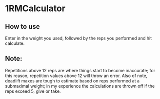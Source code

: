 # 1RMCalculator

## How to use
Enter in the weight you used, followed by the reps you performed and hit calculate.

## Note:
Repetitions above 12 reps are where things start to become inaccurate; for this reason, repetition values above 12 will throw an error.
Also of note, deadlift maxes are tough to estimate based on reps performed at a submaximal weight; in my experience the calculations are thrown off if the reps exceed 5, give or take.

